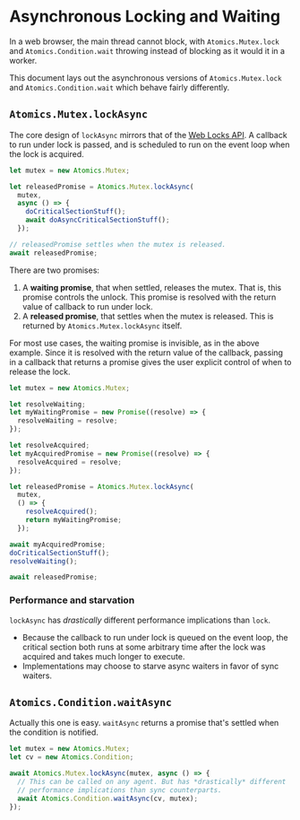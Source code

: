 # Asynchronous Locking and Waiting

In a web browser, the main thread cannot block, with `Atomics.Mutex.lock` and `Atomics.Condition.wait` throwing instead of blocking as it would it in a worker.

This document lays out the asynchronous versions of `Atomics.Mutex.lock` and `Atomics.Condition.wait` which behave fairly differently.

## `Atomics.Mutex.lockAsync`

The core design of `lockAsync` mirrors that of the [Web Locks API](https://developer.mozilla.org/en-US/docs/Web/API/Web_Locks_API). A callback to run under lock is passed, and is scheduled to run on the event loop when the lock is acquired.

```javascript
let mutex = new Atomics.Mutex;

let releasedPromise = Atomics.Mutex.lockAsync(
  mutex,
  async () => {
    doCriticalSectionStuff();
    await doAsyncCriticalSectionStuff();
  });

// releasedPromise settles when the mutex is released.
await releasedPromise;
```

There are two promises:

1. A **waiting promise**, that when settled, releases the mutex. That is, this promise controls the unlock. This promise is resolved with the return value of callback to run under lock.
1. A **released promise**, that settles when the mutex is released. This is returned by `Atomics.Mutex.lockAsync` itself.

For most use cases, the waiting promise is invisible, as in the above example. Since it is resolved with the return value of the callback, passing in a callback that returns a promise gives the user explicit control of when to release the lock.

```javascript
let mutex = new Atomics.Mutex;

let resolveWaiting;
let myWaitingPromise = new Promise((resolve) => {
  resolveWaiting = resolve;
});

let resolveAcquired;
let myAcquiredPromise = new Promise((resolve) => {
  resolveAcquired = resolve;
});

let releasedPromise = Atomics.Mutex.lockAsync(
  mutex,
  () => {
    resolveAcquired();
    return myWaitingPromise;
  });

await myAcquiredPromise;
doCriticalSectionStuff();
resolveWaiting();

await releasedPromise;
```

### Performance and starvation

`lockAsync` has *drastically* different performance implications than `lock`.

- Because the callback to run under lock is queued on the event loop, the critical section both runs at some arbitrary time after the lock was acquired and takes much longer to execute.
- Implementations may choose to starve async waiters in favor of sync waiters.

## `Atomics.Condition.waitAsync`

Actually this one is easy. `waitAsync` returns a promise that's settled when the condition is notified.

```javascript
let mutex = new Atomics.Mutex;
let cv = new Atomics.Condition;

await Atomics.Mutex.lockAsync(mutex, async () => {
  // This can be called on any agent. But has *drastically* different
  // performance implications than sync counterparts.
  await Atomics.Condition.waitAsync(cv, mutex);
});
```
